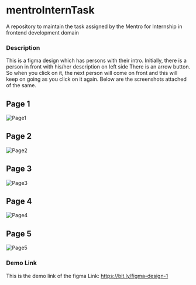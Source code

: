 # mentroInternTask
A repository to maintain the task assigned by the Mentro for Internship in frontend development domain

### Description
This is a figma design which has persons with their intro. Initially, there is a person in front with his/her description on left side There is an arrow button. So when you click on it, the next person will come on front and this will keep on going as you click on it again. 
Below are the screenshots attached of the same.

## Page 1
![Page1](https://user-images.githubusercontent.com/96367273/224062468-3928337b-5345-4ce5-9a4b-11b03d7fe9ab.png)

## Page 2
![Page2](https://user-images.githubusercontent.com/96367273/224062494-4eeac279-785e-4db4-998a-fd883309bed9.png)

## Page 3
![Page3](https://user-images.githubusercontent.com/96367273/224062497-98f860f5-28e8-4951-8b0b-f070cf766f3e.png)

## Page 4
![Page4](https://user-images.githubusercontent.com/96367273/224062502-7afe987d-077a-4be1-b755-8d67d0a29a77.png)

## Page 5
![Page5](https://user-images.githubusercontent.com/96367273/224062510-ecef6257-3399-4891-9e90-c3687d7c6d29.png)

### Demo Link
This is the demo link of the figma
Link: https://bit.ly/figma-design-1
